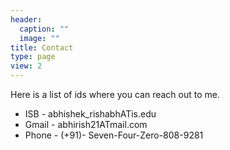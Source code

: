 ```yaml
---
header:
  caption: ""
  image: ""
title: Contact
type: page
view: 2
---
```


Here is a list of ids where you can reach out to me. 
- ISB - abhishek\_rishabhATis.edu 
- Gmail - abhirish21ATmail.com 
- Phone - (+91)- Seven-Four-Zero-808-9281

